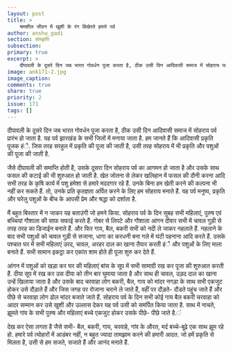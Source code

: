 ```yaml
---
layout: post
title: >
    श्रमशील जीवन में खुशी के रंग बिखेरते हमारे पर्व
author: anshu_gadi
section: संस्कृति
subsection:
primary: true
excerpt: >
    दीपावली के दूसरे दिन जब भारत गोवर्धन पूजा करता है, ठीक उसी दिन आदिवासी समाज में सोहराय पर्व प्रारंभ हो जाता है. यह पर्व झारखंड के सभी जिलों में मनाया जाता है.
image: ank171-2.jpg
image_caption: 
comments: true
share: true
priority: 2
issue: 171
tags: []
---
```


दीपावली के दूसरे दिन जब भारत गोवर्धन पूजा करता है, ठीक उसी दिन आदिवासी समाज में सोहराय पर्व प्रारंभ हो जाता है. यह पर्व झारखंड के सभी जिलों में मनाया जाता है. हम जानते हैं कि आदिवासी प्रकृति पूजक हंै. जिस तरह सरहुल में प्रकृति की पूजा की जाती है, उसी तरह सोहराय में भी प्रकृति और पशुओं की पूजा की जाती है.

जैसे दीपावली की समाप्ति होती है, उसके दूसरा दिन सोहराय पर्व का आगमन हो जाता है और उसके साथ फसल की कटाई की भी शुरुआत हो जाती है. खेत जोतना से लेकर खलिहान में फसल की दौनी करना आदि सभी तरह के कृषि कार्य में पशु हमेशा से हमारे मददगार रहे हैं. उनके बिना हम खेती करने की कल्पना भी नहीं कर सकते हैं. तो, उनके प्रति कृतज्ञता अर्पित करने के लिए हम सोहराय मनाते हैं. यह पर्व मनुष्य, प्रकृति और घरेलु पशुओं के बीच के आपसी प्रेम और श्रद्धा को दर्शाता है.

मैं बहुत बिस्तार में न जाकर यह बताउंगी जो हमने किया. सोहराय पर्व के दिन सुबह सभी महिलाएं, पुरुष एवं बच्चियां गौशाला की साफ सफाई करते हैं. गोबर से लिपटे और गौशाला आंगन दीवार सभी में चावल गुड़ी से तरह तरह का डिजाईन बनाते हैं. और फिर गाय, बैल, बकरी सभी को नदी ले जाकर नहलाते हैं. नहलाने के बाद सभी पशुओं को चावल गुड़ी से सजाना, धागा का करधनी बना गले में घंटी पहनाना आदि करते हैं. उसके पश्चात घर में सभी महिलाएं उरद, चावल, अरहर दाल का खाना तैयार करती हंै और पशुओं के लिए माला बनाते हैं. सभी सामान इकट्ठा कर एकांत शाम होते ही पूजा शुरु कर देते हैं.

आंगन में पशुओं को खड़ा कर घर की महिलाएं बांस के सूप में सभी सामाग्री रख कर पूजा की शुरुआत करती हैं. दीया सूप में रख कर उस दीया को तीन बार घुमाया जाता है और साथ ही चावल, उड़द दाल का खाना उन्हें खिलाया जाता है और उसके बाद चरवाहा लोग बकरी, बैल, गाय को मांदर नगड़ा के साथ सभी एकजुट होकर उसे दौड़ाते हैं और जिस जगह पर रोजाना चराने ले जाते हैं, वहीं पर दौड़ते- दौडते पहुंच जाते हैं और पीछे  से चरवाहा लोग ढोल मांदर बजाते जाते हैं. सोहराय पर्व के दिन सभी कोई गाय बैल बकरी चरवाहा को आदर सम्मान कर उसे खुशी और उल्लास देकर यह पर्व उसी को समर्पित किया जाता है. साथ में नाचते, झूमते गांव के सभी पुरुष और महिलाएं बच्चे एकजुट होकर उसके पीछे- पीछे जाते है.ं

देख कर ऐसा लगता है जैसे सभी- बैल, बकरी, गाय, चरवाहे, गांव के औरत, मर्द बच्चे-बूढ़े एक साथ झूम रहे हो. हमारे पर्व त्योहारों में आडंबर नहीं, न बहुत ज्यादा तामझाम करने की हमारी आदत. जो हमें प्रकृति से मिलता है, उसी से हम सजते, सजाते हैं और आनंद मनाते हैं.   